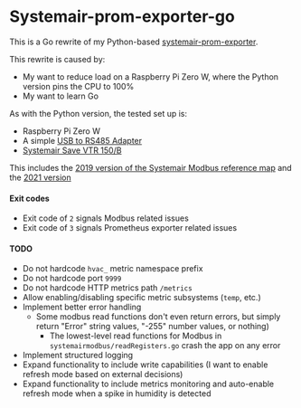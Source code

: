 # Systemair-prom-exporter-go

This is a Go rewrite of my Python-based [systemair-prom-exporter](https://gitlab.com/pabaisa/systemair-prom-exporter).

This rewrite is caused by:
- My want to reduce load on a Raspberry Pi Zero W, where the Python version pins the CPU to 100%
- My want to learn Go

As with the Python version, the tested set up is:
- Raspberry Pi Zero W
- A simple [USB to RS485 Adapter](https://web.archive.org/web/20180424082558/http://www.dx.com/p/usb-to-rs485-adapter-black-green-296620)
- [Systemair Save VTR 150/B](https://www.systemair.com/en/p/save-vtr-150-b-l-1000w-396937)

This includes the [2019 version of the Systemair Modbus reference map](https://shop.systemair.com/upload/assets/SAVE_MODBUS_VARIABLE_LIST_20190116__REV__29_.PDF) and the [2021 version](https://shop.systemair.com/upload/assets/SAVE_MODBUS_VARIABLE_LIST_20210301_REV36.PDF)

#### Exit codes

- Exit code of `2` signals Modbus related issues
- Exit code of `3` signals Prometheus exporter related issues

#### TODO

- Do not hardcode `hvac_` metric namespace prefix
- Do not hardcode port `9999`
- Do not hardcode HTTP metrics path `/metrics`
- Allow enabling/disabling specific metric subsystems (`temp`, etc.)
- Implement better error handling
   - Some modbus read functions don't even return errors, but simply return "Error" string values, "-255" number values, or nothing)
	 - The lowest-level read functions for Modbus in `systemairmodbus/readRegisters.go` crash the app on any error
- Implement structured logging
- Expand functionality to include write capabilities (I want to enable refresh mode based on external decisions)
- Expand functionality to include metrics monitoring and auto-enable refresh mode when a spike in humidity is detected